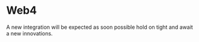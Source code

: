 # Web4
A new integration will be expected as soon possible hold on tight and await a new innovations.
